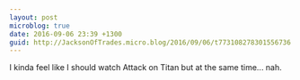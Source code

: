 ```yaml
---
layout: post
microblog: true
date: 2016-09-06 23:39 +1300
guid: http://JacksonOfTrades.micro.blog/2016/09/06/t773108278301556736.html
---
```

I kinda feel like I should watch Attack on Titan but at the same time... nah.
